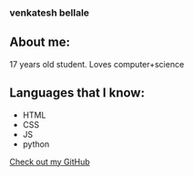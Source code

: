 ### venkatesh bellale

## About me:

17 years old student. Loves computer+science



## Languages that I know:

- HTML
- CSS
- JS
- python



[Check out my GitHub](https://github.com/venkateshbellale)

